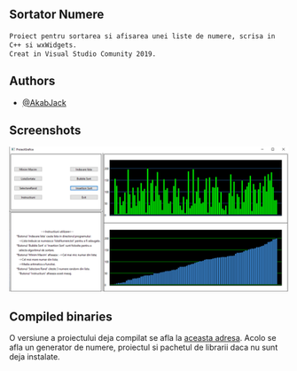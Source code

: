 
## Sortator Numere

    Proiect pentru sortarea si afisarea unei liste de numere, scrisa in C++ si wxWidgets.
    Creat in Visual Studio Comunity 2019.
## Authors

- [@AkabJack](https://github.com/AkabJack)


## Screenshots

![App Screenshot](https://github.com/AkabJack/SortatorNumere/blob/main/screenshot.png)


## Compiled binaries

  O versiune a proiectului deja compilat se afla la [aceasta adresa](https://github.com/AkabJack/SortatorNumere/tree/main/Release).
  Acolo se afla un generator de numere, proiectul si pachetul de librarii daca nu sunt deja instalate.
